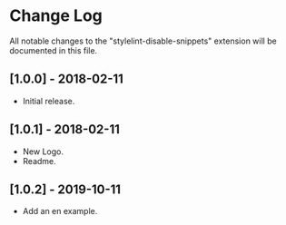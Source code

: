 # Change Log

All notable changes to the "stylelint-disable-snippets" extension will be documented in this file.

## [1.0.0] - 2018-02-11

* Initial release.

## [1.0.1] - 2018-02-11

* New Logo.
* Readme.

## [1.0.2] - 2019-10-11

* Add an en example.